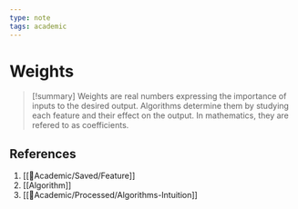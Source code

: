 ```yaml
---
type: note
tags: academic
---
```



# Weights

> [!summary] 
> Weights are real numbers expressing the importance of inputs to the desired output. Algorithms determine them by studying each feature and their effect on the output. In mathematics, they are refered to as coefficients.

## References
1. [[🧪Academic/Saved/Feature]]
2. [[Algorithm]]
3. [[🧪Academic/Processed/Algorithms-Intuition]]